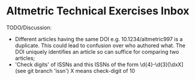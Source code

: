 # Altmetric Technical Exercises Inbox

TODO/Discussion:

* Different articles having the same DOI e.g. 10.1234/altmetric997 is a duplicate.
This could lead to confusion over who authored what. The DOI uniquely identifies
an article so can suffice for comparing two articles;
* 'Check digits' of ISSNs and this ISSNs of the form \d{4}-\d{3}[\dxX] (see git branch 'issn')
X means check-digit of 10

